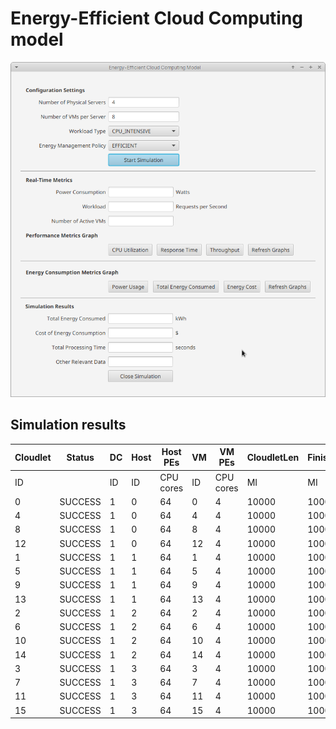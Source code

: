 # Energy-Efficient Cloud Computing model

![screenshot](screenshot.png)



## Simulation results

| Cloudlet | Status  | DC   | Host | Host PEs  | VM   | VM PEs    | CloudletLen | FinishedLen | CloudletPEs | StartTime | FinishTime | ExecTime |
| -------- | ------- | ---- | ---- | --------- | ---- | --------- | ----------- | ----------- | ----------- | --------- | ---------- | -------- |
| ID       |         | ID   | ID   | CPU cores | ID   | CPU cores | MI          | MI          | CPU cores   | Seconds   | Seconds    | Seconds  |
| 0        | SUCCESS | 1    | 0    | 64        | 0    | 4         | 10000       | 10000       | 2           | 0.1       | 20.1       | 20.0     |
| 4        | SUCCESS | 1    | 0    | 64        | 4    | 4         | 10000       | 10000       | 2           | 0.1       | 20.1       | 20.0     |
| 8        | SUCCESS | 1    | 0    | 64        | 8    | 4         | 10000       | 10000       | 2           | 0.1       | 20.1       | 20.0     |
| 12       | SUCCESS | 1    | 0    | 64        | 12   | 4         | 10000       | 10000       | 2           | 0.1       | 20.1       | 20.0     |
| 1        | SUCCESS | 1    | 1    | 64        | 1    | 4         | 10000       | 10000       | 2           | 0.1       | 20.1       | 20.0     |
| 5        | SUCCESS | 1    | 1    | 64        | 5    | 4         | 10000       | 10000       | 2           | 0.1       | 20.1       | 20.0     |
| 9        | SUCCESS | 1    | 1    | 64        | 9    | 4         | 10000       | 10000       | 2           | 0.1       | 20.1       | 20.0     |
| 13       | SUCCESS | 1    | 1    | 64        | 13   | 4         | 10000       | 10000       | 2           | 0.1       | 20.1       | 20.0     |
| 2        | SUCCESS | 1    | 2    | 64        | 2    | 4         | 10000       | 10000       | 2           | 0.1       | 20.1       | 20.0     |
| 6        | SUCCESS | 1    | 2    | 64        | 6    | 4         | 10000       | 10000       | 2           | 0.1       | 20.1       | 20.0     |
| 10       | SUCCESS | 1    | 2    | 64        | 10   | 4         | 10000       | 10000       | 2           | 0.1       | 20.1       | 20.0     |
| 14       | SUCCESS | 1    | 2    | 64        | 14   | 4         | 10000       | 10000       | 2           | 0.1       | 20.1       | 20.0     |
| 3        | SUCCESS | 1    | 3    | 64        | 3    | 4         | 10000       | 10000       | 2           | 0.1       | 20.1       | 20.0     |
| 7        | SUCCESS | 1    | 3    | 64        | 7    | 4         | 10000       | 10000       | 2           | 0.1       | 20.1       | 20.0     |
| 11       | SUCCESS | 1    | 3    | 64        | 11   | 4         | 10000       | 10000       | 2           | 0.1       | 20.1       | 20.0     |
| 15       | SUCCESS | 1    | 3    | 64        | 15   | 4         | 10000       | 10000       | 2           | 0.1       | 20.1       | 20.0     |
